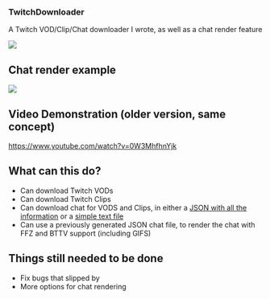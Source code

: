 
### TwitchDownloader
A Twitch VOD/Clip/Chat downloader I wrote, as well as a chat render feature

![](https://i.imgur.com/8XyVD00.gifv)

## Chat render example
![](https://i.imgur.com/rRw4bHq.gifv)

## Video Demonstration (older version, same concept)
https://www.youtube.com/watch?v=0W3MhfhnYjk

## What can this do?
- Can download Twitch VODs
- Can download Twitch Clips
- Can download chat for VODS and Clips, in either a [JSON with all the information](https://pastebin.com/raw/YDgRe6X4) or a [simple text file](https://pastebin.com/raw/016azeQX)
- Can use a previously generated JSON chat file, to render the chat with FFZ and BTTV support (including GIFS)

## Things still needed to be done
- Fix bugs that slipped by
- More options for chat rendering
